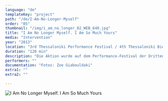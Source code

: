 ```yaml
---
language: "de"
templateKey: "project"
path: "/de/I-Am-No-Longer-Myself"
order: "05"
thumbnail: "/img/i_am_no_longer_02_WEB_640.jpg"
title: "I Am No Longer Myself. I Am So Much Yours"
media: "Intervention"
year: "2013"
location: "3rd Thessaloniki Performance Festival / 4th Thessaloniki Biennale of Contemporary Art Thessaloniki, Thessaloniki"
duration: "120 min"
description: "Die Aktion wurde auf dem Performance-Festival der Dritten Biennale in Thessaloniki präsentiert. Ich war von den OrganisatorIinnen eingeladen worden, mit dem Wohnheim der sozialen Organisation ARSIS für unbegleitete, minderjährige Geflüchtete zusammen zu arbeiten und mit den dort lebenden Menschen eine Performance zu schaffen. Ich entwarf drei Taxi-Routen, die von verschiedenen Ausgangspunkten in der Stadt 30 Minuten zum Treffpunkt mit dem Publikum am Alatza Imaret brauchten. Sechs Minderjährige in Zweiergruppen und von einem Polizisten außer Dienst begleitet fuhren diese Routen zum gemeinsamen Treffpunkt. Die Taxi-Fahrer sollten unbeteiligt und neutral bleiben und meinen Gästen in ihrem Fahrzeug einen halb-privaten Raum bieten. Die Gespräche in den Taxis wurden nicht aufgezeichnet. Am Treffpunkt reihten sich die drei Taxis in der Menschenansammlung auf, alle Türen wurden geöffnet und alle Gespräche brachen ab. So stellte sich dem Publikum dann meine Arbeit dar, die in jenem Moment durch den abrupten Abbruch der Erzählung und die allseitige Unbehaglichkeit vervollständigt wurde. Die statische Performance wurde für 20 Minuten aufrecht erhalten."
performers: ""
documentation: "Fotos: Zoe Giabouldaki"
extra1: ""
extra2: ""

---
```

![I Am No Longer Myself. I Am So Much Yours](/img/i_am_no_longer_02_WEB_2880r.jpg)


